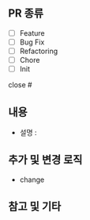 ## PR 종류

- [ ] Feature
- [ ] Bug Fix
- [ ] Refactoring
- [ ] Chore
- [ ] Init 

close #

## 내용
- 설명 :

## 추가 및 변경 로직
- change

## 참고 및 기타
